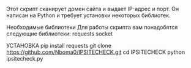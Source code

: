 Этот скрипт сканирует домен сайта и выдает IP-адрес и порт. Он написан на Python и требует установки некоторых библиотек.

Необходимые библиотеки
Для работы скрипта вам понадобятся следующие библиотеки:
requests
socket

УСТАНОВКА
pip install requests
git clone https://github.com/Nboma0/IPSITECHECK.git
cd IPSITECHECK
python ipsitecheck.py

